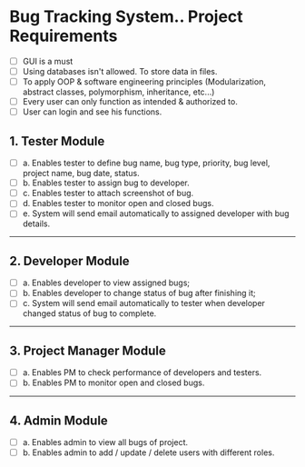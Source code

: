 # Bug Tracking System.. Project Requirements
- [ ] GUI is a must
- [ ] Using databases isn't allowed. To store data in files.
- [ ] To apply OOP & software engineering principles (Modularization, abstract classes, polymorphism, inheritance, etc...)
- [ ] Every user can only function as intended & authorized to.
- [ ] User can login and see his functions.

## 1. Tester Module

- [ ]  a. Enables tester to define bug name, bug type, priority, bug level, project name, bug date, status.
- [ ]  b. Enables tester to assign bug to developer.
- [ ]  c. Enables tester to attach screenshot of bug.
- [ ]  d. Enables tester to monitor open and closed bugs.
- [ ]  e. System will send email automatically to assigned developer with bug details.

---

## 2. Developer Module

- [ ]  a. Enables developer to view assigned bugs;
- [ ]  b. Enables developer to change status of bug after finishing it;
- [ ]  c. System will send email automatically to tester when developer changed status of bug to complete.

---

## 3. Project Manager Module

- [ ]  a. Enables PM to check performance of developers and testers.
- [ ]  b. Enables PM to monitor open and closed bugs.

---

## 4. Admin Module

- [ ]  a. Enables admin to view all bugs of project.
- [ ]  b. Enables admin to add / update / delete users with different roles.
